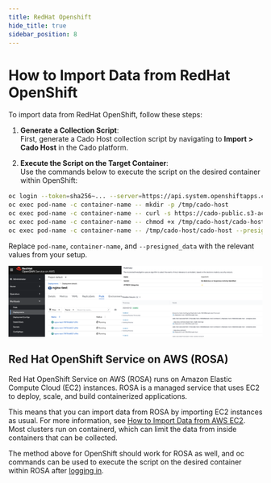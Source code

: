 ```yaml
---
title: RedHat Openshift
hide_title: true
sidebar_position: 8
---
```


# How to Import Data from RedHat OpenShift

To import data from RedHat OpenShift, follow these steps:

1. **Generate a Collection Script**:  
   First, generate a Cado Host collection script by navigating to **Import > Cado Host** in the Cado platform.

2. **Execute the Script on the Target Container**:  
   Use the commands below to execute the script on the desired container within OpenShift:

```bash
oc login --token=sha256~... --server=https://api.system.openshiftapps.com:443
oc exec pod-name -c container-name -- mkdir -p /tmp/cado-host
oc exec pod-name -c container-name -- curl -s https://cado-public.s3-accelerate.amazonaws.com/cado-host/v1.5.4/linux/cado-host --output /tmp/cado-host/cado-host
oc exec pod-name -c container-name -- chmod +x /tmp/cado-host/cado-host
oc exec pod-name -c container-name -- /tmp/cado-host/cado-host --presigned_data ...
```

Replace `pod-name`, `container-name`, and `--presigned_data` with the relevant values from your setup.

![OpenShift](/img/openshift.png)

## Red Hat OpenShift Service on AWS (ROSA)
Red Hat OpenShift Service on AWS (ROSA) runs on Amazon Elastic Compute Cloud (EC2) instances. ROSA is a managed service that uses EC2 to deploy, scale, and build containerized applications.

This means that you can import data from ROSA by importing EC2 instances as usual. For more information, see [How to Import Data from AWS EC2](/docs/cado/discovery-import/aws-ec2).
Most clusters run on containerd, which can limit the data from inside containers that can be collected.

The method above for OpenShift should work for ROSA as well, and oc commands can be used to execute the script on the desired container within ROSA after [logging in](https://docs.openshift.com/rosa/rosa_install_access_delete_clusters/rosa-sts-accessing-cluster.html).